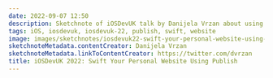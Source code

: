 ```yaml
---
date: 2022-09-07 12:50
description: Sketchnote of iOSDevUK talk by Danijela Vrzan about using publish to create a website
tags: iOS, iosdevuk, iosdevuk-22, publish, swift, website
image: images/sketchnotes/iosdevuk22-swift-your-personal-website-using-publish-small.jpg
sketchnoteMetadata.contentCreator: Danijela Vrzan
sketchnoteMetadata.linkToContentCreator: https://twitter.com/dvrzan
title: iOSDevUK 2022: Swift Your Personal Website Using Publish
---
```

